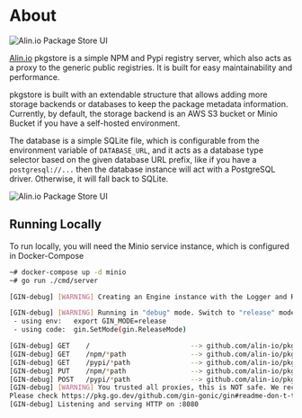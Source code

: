 # About

![Alin.io Package Store UI](https://i.imgur.com/UVyOgq8.png)

[Alin.io](http://Alin.io) pkgstore is a simple NPM and Pypi registry server, which also acts as a proxy to the generic public registries. It is built for easy maintainability and performance.

pkgstore is built with an extendable structure that allows adding more storage backends or databases to keep the package metadata information. Currently, by default, the storage backend is an AWS S3 bucket or Minio Bucket if you have a self-hosted environment.

The database is a simple SQLite file, which is configurable from the environment variable of `DATABASE_URL`, and it acts as a database type selector based on the given database URL prefix, like if you have a `postgresql://...` then the database instance will act with a PostgreSQL driver. Otherwise, it will fall back to SQLite.

![Alin.io Package Store UI](https://i.imgur.com/aY365Pa.png)

## Running Locally

To run locally, you will need the Minio service instance, which is configured in Docker-Compose

```bash
~# docker-compose up -d minio
~# go run ./cmd/server

[GIN-debug] [WARNING] Creating an Engine instance with the Logger and Recovery middleware already attached.

[GIN-debug] [WARNING] Running in "debug" mode. Switch to "release" mode in production.
 - using env:   export GIN_MODE=release
 - using code:  gin.SetMode(gin.ReleaseMode)

[GIN-debug] GET    /                         --> github.com/alin-io/pkgstore/services.HealthCheckHandler (6 handlers)
[GIN-debug] GET    /npm/*path                --> github.com/alin-io/pkgstore/router.PackageRouter.HandleFetch.func1 (6 handlers)
[GIN-debug] GET    /pypi/*path               --> github.com/alin-io/pkgstore/router.PackageRouter.HandleFetch.func2 (6 handlers)
[GIN-debug] PUT    /npm/*path                --> github.com/alin-io/pkgstore/services/npm.(*Service).UploadHandler-fm (6 handlers)
[GIN-debug] POST   /pypi/*path               --> github.com/alin-io/pkgstore/services/pypi.(*Service).UploadHandler-fm (6 handlers)
[GIN-debug] [WARNING] You trusted all proxies, this is NOT safe. We recommend you to set a value.
Please check https://pkg.go.dev/github.com/gin-gonic/gin#readme-don-t-trust-all-proxies for details.
[GIN-debug] Listening and serving HTTP on :8080
```